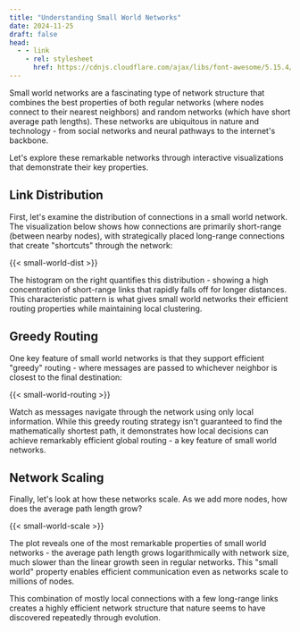 ```yaml
---
title: "Understanding Small World Networks"
date: 2024-11-25
draft: false
head:
  - - link
    - rel: stylesheet
      href: https://cdnjs.cloudflare.com/ajax/libs/font-awesome/5.15.4/css/all.min.css
---
```


Small world networks are a fascinating type of network structure that combines the best properties of both regular networks (where nodes connect to their nearest neighbors) and random networks (which have short average path lengths). These networks are ubiquitous in nature and technology - from social networks and neural pathways to the internet's backbone.

Let's explore these remarkable networks through interactive visualizations that demonstrate their key properties.

## Link Distribution

First, let's examine the distribution of connections in a small world network. The visualization below shows how connections are primarily short-range (between nearby nodes), with strategically placed long-range connections that create "shortcuts" through the network:

{{< small-world-dist >}}

The histogram on the right quantifies this distribution - showing a high concentration of short-range links that rapidly falls off for longer distances. This characteristic pattern is what gives small world networks their efficient routing properties while maintaining local clustering.

## Greedy Routing

One key feature of small world networks is that they support efficient "greedy" routing - where messages are passed to whichever neighbor is closest to the final destination:

{{< small-world-routing >}}

Watch as messages navigate through the network using only local information. While this greedy routing strategy isn't guaranteed to find the mathematically shortest path, it demonstrates how local decisions can achieve remarkably efficient global routing - a key feature of small world networks.

## Network Scaling

Finally, let's look at how these networks scale. As we add more nodes, how does the average path length grow?

{{< small-world-scale >}}

The plot reveals one of the most remarkable properties of small world networks - the average path length grows logarithmically with network size, much slower than the linear growth seen in regular networks. This "small world" property enables efficient communication even as networks scale to millions of nodes.

This combination of mostly local connections with a few long-range links creates a highly efficient network structure that nature seems to have discovered repeatedly through evolution.
